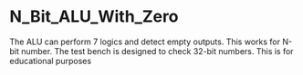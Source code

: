 # N_Bit_ALU_With_Zero

The ALU can perform 7 logics and detect empty outputs. This works for N-bit number. The test bench is designed to check 32-bit numbers.
This is for educational purposes
